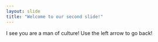 ```yaml
---
layout: slide
title: "Welcome to our second slide!"
---
```

I see you are a man of culture!
Use the left arrow to go back!
